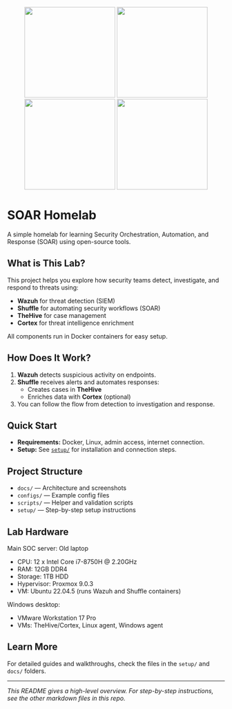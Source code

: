 <p align="center">
  <img src="https://github.com/user-attachments/assets/fc2e7ff3-25ab-4574-94b5-a5bb0ffd994e" width="210"/>
  <img src="https://github.com/user-attachments/assets/80479fda-fe42-438d-bec4-6e064e21cb65" width="210"/>
  <img src="https://github.com/user-attachments/assets/be0dbf87-7f35-48dd-9f1b-5656a1cc2610" width="210"/>
  <img src="https://github.com/user-attachments/assets/866f85d6-cd30-4283-9f58-f34aee315ede" width="210"/>
</p>

# SOAR Homelab

A simple homelab for learning Security Orchestration, Automation, and Response (SOAR) using open-source tools.

## What is This Lab?

This project helps you explore how security teams detect, investigate, and respond to threats using:

- **Wazuh** for threat detection (SIEM)
- **Shuffle** for automating security workflows (SOAR)
- **TheHive** for case management
- **Cortex** for threat intelligence enrichment

All components run in Docker containers for easy setup.

## How Does It Work?

1. **Wazuh** detects suspicious activity on endpoints.
2. **Shuffle** receives alerts and automates responses:
    - Creates cases in **TheHive**
    - Enriches data with **Cortex** (optional)
3. You can follow the flow from detection to investigation and response.

## Quick Start

- **Requirements:** Docker, Linux, admin access, internet connection.
- **Setup:** See [`setup/`](setup/) for installation and connection steps.

## Project Structure

- `docs/` — Architecture and screenshots
- `configs/` — Example config files
- `scripts/` — Helper and validation scripts
- `setup/` — Step-by-step setup instructions

## Lab Hardware

Main SOC server: Old laptop
- CPU: 12 x Intel Core i7-8750H @ 2.20GHz
- RAM: 12GB DDR4
- Storage: 1TB HDD
- Hypervisor: Proxmox 9.0.3
- VM: Ubuntu 22.04.5 (runs Wazuh and Shuffle containers)

Windows desktop:
- VMware Workstation 17 Pro
- VMs: TheHive/Cortex, Linux agent, Windows agent

## Learn More

For detailed guides and walkthroughs, check the files in the `setup/` and `docs/` folders.

---

*This README gives a high-level overview. For step-by-step instructions, see the other markdown files in this repo.*